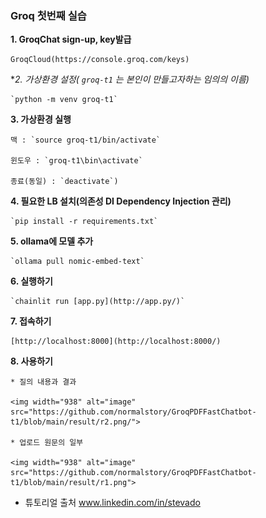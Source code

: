 ### Groq 첫번째 실습 ###

**1. GroqChat sign-up, key발급** 
    
    GroqCloud(https://console.groq.com/keys)


**2. 가상환경 설정( *`groq-t1` 는 본인이 만들고자하는 임의의 이름)**

    `python -m venv groq-t1`


**3. 가상환경 실행** 

    맥 : `source groq-t1/bin/activate`   

    윈도우 : `groq-t1\bin\activate`

    종료(동일) : `deactivate`)


**4. 필요한 LB 설치(의존성 DI Dependency Injection 관리)**

    `pip install -r requirements.txt`


**5. ollama에 모델 추가** 

    `ollama pull nomic-embed-text`


**6. 실행하기** 

    `chainlit run [app.py](http://app.py/)`
    

**7. 접속하기**

    [http://localhost:8000](http://localhost:8000/)


**8. 사용하기**

    * 질의 내용과 결과
    
    <img width="938" alt="image" src="https://github.com/normalstory/GroqPDFFastChatbot-t1/blob/main/result/r2.png/">

    * 업로드 원문의 일부
    
    <img width="938" alt="image" src="https://github.com/normalstory/GroqPDFFastChatbot-t1/blob/main/result/r1.png">


* 튜토리얼 출처
    www.linkedin.com/in/stevado 
